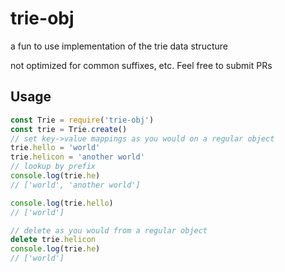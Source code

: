 # trie-obj

a fun to use implementation of the trie data structure

not optimized for common suffixes, etc. Feel free to submit PRs

## Usage

```js
const Trie = require('trie-obj')
const trie = Trie.create()
// set key->value mappings as you would on a regular object
trie.hello = 'world'
trie.helicon = 'another world'
// lookup by prefix
console.log(trie.he)
// ['world', 'another world']

console.log(trie.hello)
// ['world']

// delete as you would from a regular object
delete trie.helicon
console.log(trie.he)
// ['world']
```
